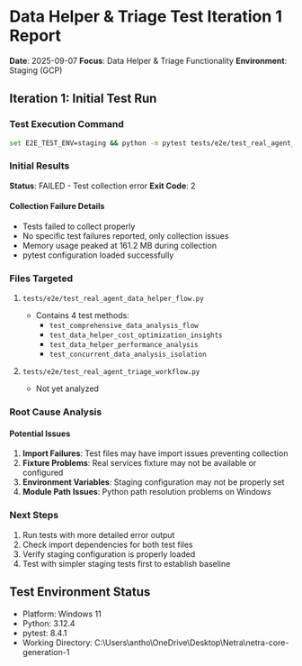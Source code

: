 # Data Helper & Triage Test Iteration 1 Report

**Date**: 2025-09-07
**Focus**: Data Helper & Triage Functionality
**Environment**: Staging (GCP)

## Iteration 1: Initial Test Run

### Test Execution Command
```bash
set E2E_TEST_ENV=staging && python -m pytest tests/e2e/test_real_agent_data_helper_flow.py tests/e2e/test_real_agent_triage_workflow.py -v --tb=short --capture=no
```

### Initial Results

**Status**: FAILED - Test collection error
**Exit Code**: 2

#### Collection Failure Details
- Tests failed to collect properly
- No specific test failures reported, only collection issues
- Memory usage peaked at 161.2 MB during collection
- pytest configuration loaded successfully

### Files Targeted
1. `tests/e2e/test_real_agent_data_helper_flow.py`
   - Contains 4 test methods:
     - `test_comprehensive_data_analysis_flow`
     - `test_data_helper_cost_optimization_insights`
     - `test_data_helper_performance_analysis`
     - `test_concurrent_data_analysis_isolation`

2. `tests/e2e/test_real_agent_triage_workflow.py`
   - Not yet analyzed

### Root Cause Analysis

#### Potential Issues
1. **Import Failures**: Test files may have import issues preventing collection
2. **Fixture Problems**: Real services fixture may not be available or configured
3. **Environment Variables**: Staging configuration may not be properly set
4. **Module Path Issues**: Python path resolution problems on Windows

### Next Steps
1. Run tests with more detailed error output
2. Check import dependencies for both test files
3. Verify staging configuration is properly loaded
4. Test with simpler staging tests first to establish baseline

## Test Environment Status

- Platform: Windows 11
- Python: 3.12.4
- pytest: 8.4.1
- Working Directory: C:\Users\antho\OneDrive\Desktop\Netra\netra-core-generation-1